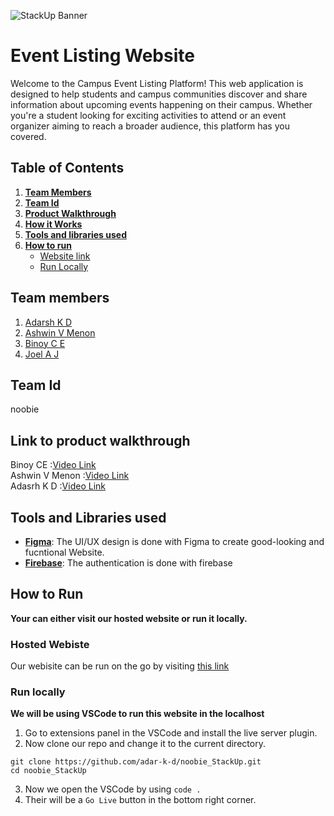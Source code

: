 ![StackUp Banner](https://tinkerhub.frappe.cloud/files/stackup%20banner.jpeg)
# Event Listing Website
Welcome to the Campus Event Listing Platform! This web application is designed to help students and campus communities discover and share information about upcoming events happening on their campus. Whether you're a student looking for exciting activities to attend or an event organizer aiming to reach a broader audience, this platform has you covered.
## Table of Contents
1. **[Team Members](#table-of-contents)**
2. **[Team Id](#team-id)**
3. **[Product Walkthrough](#link-to-product-walkthrough)**
4. **[How it Works](#how-it-worksd)**
5. **[Tools and libraries used](#tools-and-libraries-used)**
6. **[How to run](#how-to-run)**
    - [Website link](#hosted-webiste)
    - [Run Locally](#run-locally)
## Team members
1. [Adarsh K D](https://github.com/adar-k-d)
2. [Ashwin V Menon](https://github.com/oldstaar123)
3. [Binoy C E](https://github.com/Saber-Haste)
4. [Joel A J](https://github.com/Joel-AJ)
## Team Id
noobie
## Link to product walkthrough
Binoy  CE :[Video Link](https://drive.google.com/file/d/12IQq9oyfH5E3DpRAccK38XdsN-Itqcf2/view?usp=drive_link)<br>
Ashwin V Menon :[Video Link](https://www.loom.com/share/68e6693565a944ad8bfa7a8357ea8c1c?sid=5253234e-653d-4719-95ad-9ed7f3e62637)<br>
Adasrh K D :[Video Link](https://www.loom.com/share/935f02fc0a8d47a19a4492fc4339afd0?sid=bfb5ee7a-31e2-4cea-9682-3d27c006891b)<br>



## Tools and Libraries used
- **[Figma](https://www.figma.com)**: The UI/UX design is done with Figma to create good-looking and fucntional Website.
- **[Firebase](https://firebase.google.com/)**: The authentication is done with firebase

## How to Run
<b> Your can either visit our hosted website or run it locally.</b><br>

### Hosted Webiste
Our webisite can be run on the go by visiting [this link](https://adar-k-d.github.io/noobie_StackUp/) 
### Run locally
<b> We will be using VSCode to run this website in the localhost </b><br>
1. Go to extensions panel in the VSCode and install the live server plugin.
2. Now clone our repo and change it to the current directory.
```
git clone https://github.com/adar-k-d/noobie_StackUp.git
cd noobie_StackUp
```
3. Now we open the VSCode by using `code .`
4. Their will be a `Go Live` button in the bottom right corner.
